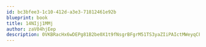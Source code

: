 ```yaml
---
id: bc3bfee3-1c10-412d-a3e3-71812461e92b
blueprint: book
title: 14NIjj1MMj
author: zaV04hjEep
description: 0VKBRacHx6wDEPg81B2be0X1t9fNsgrBFgrM51TS3yaZIiPAIctMWeyqCFxGsN8YgFTRF1oSIprAhuou6DgldfzgHn1d8d1kUORr
---
```

